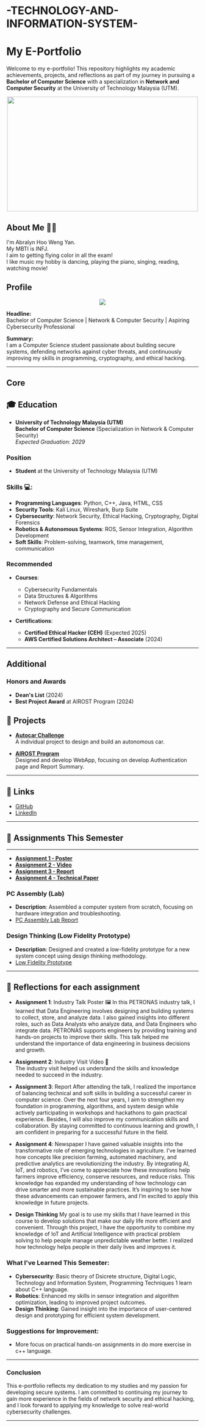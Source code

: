 # -TECHNOLOGY-AND-INFORMATION-SYSTEM-

# My E-Portfolio

Welcome to my e-portfolio! This repository highlights my academic achievements, projects, and reflections as part of my journey in pursuing a **Bachelor of Computer Science** with a specialization in **Network and Computer Security** at the University of Technology Malaysia (UTM).


<p align="center">
  <img src = "https://th.bing.com/th/id/R.3990d6a02f0d5137053ceaf82f340cfd?rik=NfvTbo3PfpzzXA&riu=http%3a%2f%2fwww.pixelstalk.net%2fwp-content%2fuploads%2f2016%2f07%2fComputer-Science-Pictures-HD.jpg&ehk=f9SU4Dzs6NTVrr5FToQeU5WJmrGY31QsSRMAQ3Vverg%3d&risl=&pid=ImgRaw&r=0" width="500" height="300"/>
</p>

## About Me 👨‍💻
I'm Abralyn Hoo Weng Yan.<br>My MBTI is INFJ.<br>I aim to getting flying color in all the exam!<br>I like music my hobby is dancing, playing the piano, singing, reading, watching movie!

## Profile
<p align="center">
  <img src = "https://github.com/user-attachments/assets/0fb80077-dfe2-474a-a9d3-97bce4075cae" />
</p>


**Headline:**  
Bachelor of Computer Science | Network & Computer Security | Aspiring Cybersecurity Professional

**Summary:**  
I am a Computer Science student passionate about building secure systems, defending networks against cyber threats, and continuously improving my skills in programming, cryptography, and ethical hacking.

---

## Core

## 🎓 Education
- **University of Technology Malaysia (UTM)**  
  **Bachelor of Computer Science** (Specialization in Network & Computer Security)  
  *Expected Graduation: 2029*

### Position
- **Student** at the University of Technology Malaysia (UTM)

### Skills 💻:
- **Programming Languages**: Python, C++, Java, HTML, CSS  
- **Security Tools**: Kali Linux, Wireshark, Burp Suite  
- **Cybersecurity**: Network Security, Ethical Hacking, Cryptography, Digital Forensics  
- **Robotics & Autonomous Systems**: ROS, Sensor Integration, Algorithm Development  
- **Soft Skills**: Problem-solving, teamwork, time management, communication

### Recommended
- **Courses**:
  - Cybersecurity Fundamentals
  - Data Structures & Algorithms
  - Network Defense and Ethical Hacking  
  - Cryptography and Secure Communication

- **Certifications**:
  - **Certified Ethical Hacker (CEH)** (Expected 2025)
  - **AWS Certified Solutions Architect – Associate** (2024)

---

## Additional

### Honors and Awards
- **Dean's List** (2024)  
- **Best Project Award** at AIROST Program (2024)

## 📁 Projects
  
- **[Autocar Challenge](https://github.com/abralyn-hoo/Autocar-Challenge/tree/main)**  
  A individual project to design and build an autonomous car.

- **[AIROST Program](https://github.com/clis013/TeamCKA)**  
  Designed and develop WebApp, focusing on develop Authentication page and Report Summary.

---

## 📱 Links

- [GitHub](https://github.com/abralyn-hoo/E-portfolio)  
- [LinkedIn](www.linkedin.com/in/-abralyn-8260a1217)

---


## 📝 Assignments This Semester
---
- **[Assignment 1 - Poster](https://github.com/abralyn-hoo/E-portfolio/tree/main/Assignment%201)**  
- **[Assignment 2 - Video](https://youtu.be/HEHZ8mps7Tw)**
- **[Assignment 3 - Report](https://github.com/abralyn-hoo/E-portfolio/tree/main/Assignment%203)**
- **[Assignment 4 - Technical Paper](https://github.com/abralyn-hoo/E-portfolio/tree/main/Assignment%204)**

### PC Assembly (Lab)
- **Description**: Assembled a computer system from scratch, focusing on hardware integration and troubleshooting.
- [PC Assembly Lab Report](assets/pc_assembly_report.pdf)

### Design Thinking (Low Fidelity Prototype)
- **Description**: Designed and created a low-fidelity prototype for a new system concept using design thinking methodology.
- [Low Fidelity Prototype](assets/low_fidelity_prototype.jpg)

---

## 🔮 Reflections for each assignment

- **Assignment 1**: Industry Talk Poster 🖼️
In this PETRONAS industry talk, I learned that Data Engineering involves designing and building systems to collect, store, and analyze data. I also gained insights into different roles, such as Data Analysts who analyze data, and Data Engineers who integrate data. PETRONAS supports engineers by providing training and hands-on projects to improve their skills. This talk helped me understand the importance of data engineering in business decisions and growth. 

- **Assignment 2**: Industry Visit Video 🎥  
The industry visit helped us understand the skills and knowledge needed to succeed in the industry.

- **Assignment 3**: Report 
After attending the talk, I realized the importance of balancing technical and soft skills in building a successful career in computer science. Over the next four years, I aim to strengthen my foundation in programming, algorithms, and system design while actively participating in workshops and hackathons to gain practical experience. Besides, I will also improve my communication skills and collaboration. By staying committed to continuous learning and growth, I am confident in preparing for a successful future in the field. 

- **Assignment 4**: Newspaper
I have gained valuable insights into the transformative role of emerging technologies in agriculture. I’ve learned how concepts like precision farming, automated machinery, and predictive analytics are revolutionizing the industry. By integrating AI, IoT, and robotics, I’ve come to appreciate how these innovations help farmers improve efficiency, conserve resources, and reduce risks. This knowledge has expanded my understanding of how technology can drive smarter and more sustainable practices. It’s inspiring to see how these advancements can empower farmers, and I’m excited to apply this knowledge in future projects.

- **Design Thinking**
My goal is to use my skills that I have learned in this course to develop solutions that make our daily life more efficient and convenient. Through this project, I have the opportunity to combine my knowledge of IoT and Artificial Intelligence with practical problem solving to help people manage unpredictable weather better. I realized how technology helps people in their daily lives and improves it.


### What I've Learned This Semester:

- **Cybersecurity**: Basic theory of Dsicrete structure, Digital Logic, Technology and Information System, Programming Techniques 1 learn about C++ language.
- **Robotics**: Enhanced my skills in sensor integration and algorithm optimization, leading to improved project outcomes.
- **Design Thinking**: Gained insight into the importance of user-centered design and prototyping for efficient system development.

### Suggestions for Improvement:
- More focus on practical hands-on assignments in do more exercise in c++ language.


---

### Conclusion

This e-portfolio reflects my dedication to my studies and my passion for developing secure systems. I am committed to continuing my journey to gain more experience in the fields of network security and ethical hacking, and I look forward to applying my knowledge to solve real-world cybersecurity challenges.

---




